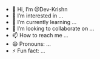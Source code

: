 - 👋 Hi, I’m @Dev-Krishn
- 👀 I’m interested in ...
- 🌱 I’m currently learning ...
- 💞️ I’m looking to collaborate on ...
- 📫 How to reach me ...
- 😄 Pronouns: ...
- ⚡ Fun fact: ...

<!---
Dev-Krishn/Dev-Krishn is a ✨ special ✨ repository because its `README.md` (this file) appears on your GitHub profile.
You can click the Preview link to take a look at your changes.
--->
